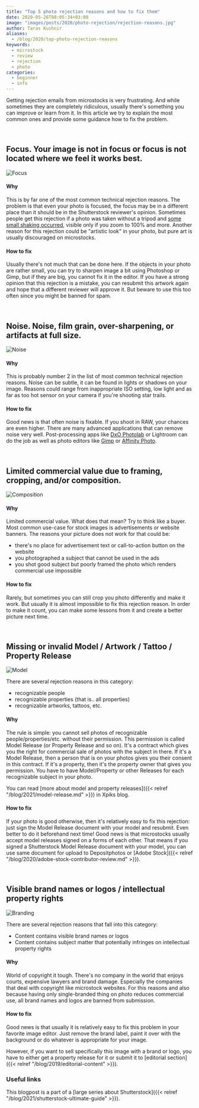 ```yaml
---
title: "Top 5 photo rejection reasons and how to fix them"
date: 2020-05-26T08:05:34+03:00
image: "images/posts/2020/photo-rejection/rejection-reasons.jpg"
author: Taras Kushnir
aliases:
  - /blog/2020/top-photo-rejection-reasons
keywords:
  - microstock
  - review
  - rejection
  - photo
categories:
  - beginner
  - info
---
```


Getting rejection emails from microstocks is very frustrating. And while sometimes they are completely ridiculous, usually there's something you can improve or learn from it. In this article we try to explain the most common ones and provide some guidance how to fix the problem.

&nbsp;

## Focus. Your image is not in focus or focus is not located where we feel it works best.

![Focus](/images/posts/2020/photo-rejection/focus.jpg "Shutterstock may think you should have focused a different part of the image")

#### Why

This is by far one of the most common technical rejection reasons. The problem is that even your photo is focused, the focus may be in a different place than it should be in the Shutterstock reviewer's opinion. Sometimes people get this rejection if a photo was taken without a tripod and [some small shaking occurred](https://www.shutterstock.com/contributorsupport/articles/kbat02/Why-was-my-content-rejected-for-Focus?l=en_US), visible only if you zoom to 100% and more. Another reason for this rejection could be "artistic look" in your photo, but pure art is usually discouraged on microstocks.

#### How to fix

Usually there's not much that can be done here. If the objects in your photo are rather small, you can try to sharpen image a bit using Photoshop or Gimp, but if they are big, you cannot fix it in the editor. If you have a strong opinion that this rejection is a mistake, you can resubmit this artwork again and hope that a different reviewer will approve it. But beware to use this too often since you might be banned for spam.

&nbsp;

## Noise. Noise, film grain, over-sharpening, or artifacts at full size.

![Noise](/images/posts/2020/photo-rejection/noise.jpg "You can easily get noisy pictures even in the perfect daylight")

#### Why

This is probably number 2 in the list of most common technical rejection reasons. Noise can be subtle, it can be found in lights or shadows on your image. Reasons could range from inappropriate ISO setting, low light and as far as too hot sensor on your camera if you're shooting star trails.

#### How to fix

Good news is that often noise is fixable. If you shoot in RAW, your chances are even higher. There are many advanced applications that can remove noise very well. Post-processing apps like [DxO Photolab](https://www.dxo.com/) or Lightroom can do the job as well as photo editors like [Gimp](https://www.gimp.org/) or [Affinity Photo](https://affinity.serif.com/en-gb/photo/).

&nbsp;

## Limited commercial value due to framing, cropping, and/or composition.

![Composition](/images/posts/2020/photo-rejection/composition.jpg "Anybody needs an ad of an old piece of wood?")

#### Why

Limited commercial value. What does that mean? Try to think like a buyer. Most common use-case for stock images is advertisements or website banners. The reasons your picture does not work for that could be:

- there's no place for advertisement text or call-to-action button on the website 
- you photographed a subject that cannot be used in the ads
- you shot good subject but poorly framed the photo which renders commercial use impossible

#### How to fix

Rarely, but sometimes you can still crop you photo differently and make it work. But usually it is almost impossible to fix this rejection reason. In order to make it count, you can make some lessons from it and create a better picture next time.

&nbsp;

## Missing or invalid Model / Artwork / Tattoo / Property Release

![Model](/images/posts/2020/photo-rejection/model.jpg "If a person is recognizable, you need a model release. Period.")

There are several rejection reasons in this category:

- recognizable people
- recognizable properties (that is.. all properties)
- recognizable artworks, tattoos, etc.

#### Why

The rule is simple: you cannot sell photos of recognizable people/properties/etc. without their permission. This permission is called Model Release (or Property Release and so on). It's a contract which gives you the right for commercial sale of photos with the subject in there. If it's a Model Release, then a person that is on your photos gives you their consent in this contract. If it's a property, then it's the property owner that gives you permission. You have to have Model/Property or other Releases for each recognizable subject in your photo.

You can read [more about model and property releases]({{< relref "/blog/2021/model-release.md" >}}) in Xpiks blog.

#### How to fix

If your photo is good otherwise, then it's relatively easy to fix this rejection: just sign the Model Release document with your model and resubmit. Even better to do it beforehand next time! Good news is that microstocks usually accept model releases signed on a forms of each other. That means if you signed a Shutterstock Model Release document with your model, you can use same document for upload to Depositphotos or [Adobe Stock]({{< relref "/blog/2020/adobe-stock-contributor-review.md" >}}).

&nbsp;

## Visible brand names or logos / intellectual property rights

![Branding](/images/posts/2020/photo-rejection/branding.jpg "This image has low chances against reviewers")

There are several rejection reasons that fall into this category:

- Content contains visible brand names or logos
- Content contains subject matter that potentially infringes on intellectual property rights

#### Why

World of copyright it tough. There's no company in the world that enjoys courts, expensive lawyers and brand damage. Especially the companies that deal with copyright like microstock websites. For this reasons and also because having only single-branded thing on photo reduces commercial use, all brand names and logos are banned from submission.

#### How to fix

Good news is that usually it is relatively easy to fix this problem in your favorite image editor. Just remove the brand label, paint it over with the background or do whatever is appropriate for your image.

However, if you want to sell specifically this image with a brand or logo, you have to either get a property release for it or submit it to [editorial section]({{< relref "/blog/2019/editorial-content" >}}).

### Useful links

This blogpost is a part of a [large series about Shutterstock]({{< relref "/blog/2021/shutterstock-ultimate-guide" >}}).
